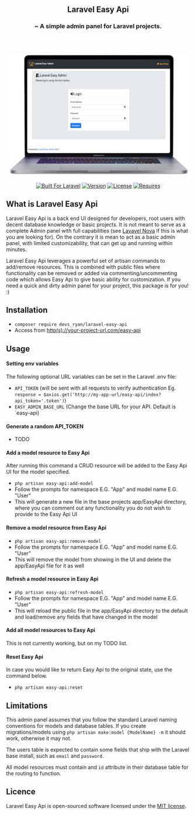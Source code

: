 <h2 align="center">Laravel Easy Api</h2>
<h3 align="center">~ A simple admin panel for Laravel projects.</h3>
<br><br>
<p align="center"><img src="https://raw.githubusercontent.com/devs-ryan/img-storage/master/easy-admin-header.png"></p>
<p align="center">
<a target="_blank" href="https://laravel.com/"><img src="https://img.shields.io/badge/Built%20For-Laravel-orange" alt="Built For Laravel"></a>
<a target="_blank" href="https://packagist.org/packages/devs-ryan/laravel-easy-api"><img src="https://img.shields.io/badge/Current%20Version-0.1.1-blue" alt="Version"></a>
<a target="_blank" href="https://packagist.org/packages/devs-ryan/laravel-easy-api"><img src="https://img.shields.io/badge/License-MIT-green" alt="License"></a>
<a target="_blank" href="https://laravel.com/"><img src="https://img.shields.io/badge/Requires-Laravel%20%5E7.0-red" alt="Requires"></a>
</p>

## What is Laravel Easy Api

Laravel Easy Api is a back end UI designed for developers, root users with decent database knowledge or basic projects. It is not meant to serve as a complete Admin panel with full capabilities (see <a href="https://nova.laravel.com/">Lavavel Nova</a> if this is what you are looking for). On the contrary it is mean to act as a basic admin panel, with limited customizability, that can get up and running within minutes.

Laravel Easy Api leverages a powerful set of artisan commands to add/remove resources. This is combined with public files where functionality can be removed or added via commenting/uncommenting code which allows Easy Api to give basic ability for customization. If you need a quick and dirty admin panel for your project, this package is for you! :)


## Installation
- `composer require devs_ryan/laravel-easy-api`
- Access from <a href="https://github.com/devs-ryan/laravel-easy-api">http(s)://your-project-url.com/easy-api</a>

## Usage

#### Setting env variables
The following optional URL variables can be set in the Laravel .env file:
- `API_TOKEN` (will be sent with all requests to verify authentication Eg. `response = $axios.get('http://my-app-url/easy-api/index?api_token='.token')`)
- `EASY_ADMIN_BASE_URL` (Change the base URL for your API. Default is `easy-api)

#### Generate a random API_TOKEN
- TODO

#### Add a model resource to Easy Api
After running this command a CRUD resource will be added to the Easy Api UI for the model specified.
- `php artisan easy-api:add-model`
- Follow the prompts for namespace E.G. "App" and model name E.G. "User"
- This will generate a new file in the base projects app/EasyApi directory, where you can comment out any functionality you do not wish to provide to the Easy Api UI

#### Remove a model resource from Easy Api
- `php artisan easy-api:remove-model`
- Follow the prompts for namespace E.G. "App" and model name E.G. "User"
- This will remove the model from showing in the UI and delete the app/EasyApi file for it as well

#### Refresh a model resource in Easy Api
- `php artisan easy-api:refresh-model`
- Follow the prompts for namespace E.G. "App" and model name E.G. "User"
- This will reload the public file in the app/EasyApi directory to the default and load/remove any fields that have changed in the model

#### Add all model resources to Easy Api
This is not currently working, but on my TODO list.

#### Reset Easy Api
In case you would like to return Easy Api to the original state, use the command below.
- `php artisan easy-api:reset`

## Limitations
This admin panel assumes that you follow the standard Laravel naming conventions for models and database tables. If you create migrations/models using `php artisan make:model {ModelName} -m` it should work, otherwise it may not. 

The users table is expected to contain some fields that ship with the Laravel base install, such as `email` and `password`. 

All model resources must contain and `id` attribute in their database table for the routing to function.

## Licence
Laravel Easy Api is open-sourced software licensed under the [MIT license](LICENSE.md).
